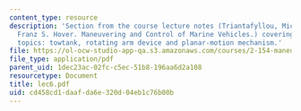 ```yaml
---
content_type: resource
description: 'Section from the course lecture notes (Triantafyllou, Michael S., and
  Franz S. Hover. Maneuvering and Control of Marine Vehicles.) covering the following
  topics: towtank, rotating arm device and planar-motion mechanism.'
file: https://ol-ocw-studio-app-qa.s3.amazonaws.com/courses/2-154-maneuvering-and-control-of-surface-and-underwater-vehicles-13-49-fall-2004/cd458cd1daafda6e320d04eb1c76b00b_lec6.pdf
file_type: application/pdf
parent_uid: 1dec23ac-02fc-c5ec-51b8-196aa6d2a108
resourcetype: Document
title: lec6.pdf
uid: cd458cd1-daaf-da6e-320d-04eb1c76b00b
---
```

